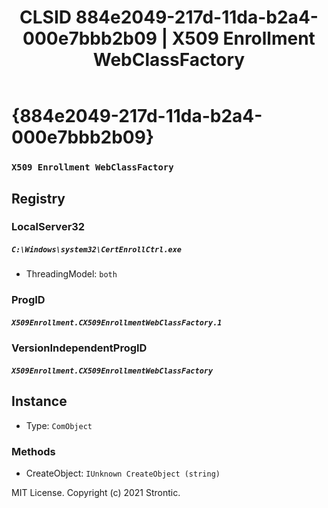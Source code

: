 ﻿---
title: "CLSID 884e2049-217d-11da-b2a4-000e7bbb2b09 | X509 Enrollment WebClassFactory"
excerpt: What is COM-Object CLSID 884e2049-217d-11da-b2a4-000e7bbb2b09?
---

# {884e2049-217d-11da-b2a4-000e7bbb2b09}

### `X509 Enrollment WebClassFactory`

## Registry


### LocalServer32

##### `C:\Windows\system32\CertEnrollCtrl.exe`
* ThreadingModel: `both`

### ProgID

##### `X509Enrollment.CX509EnrollmentWebClassFactory.1`

### VersionIndependentProgID

##### `X509Enrollment.CX509EnrollmentWebClassFactory`

## Instance

* Type: `ComObject`

### Methods

* CreateObject: `IUnknown CreateObject (string)`

MIT License. Copyright (c) 2021 Strontic.


